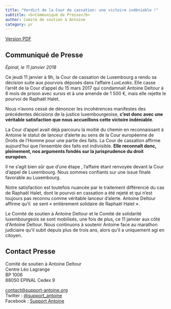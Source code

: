 ```yaml
---
title: "Verdict de la Cour de cassation: une victoire indéniable !"
subtitle: <b>Communiqué de Presse</b> 
author: Comité de soutien à Antoine
category: pr
---
```


<a href="/docs/pr/2018-01-11-pr-FR-luxleaks-cassation-verdict.pdf"><i class="fa fa-file-pdf-o"></i> <span>Version PDF</span></a>

## Communiqué de Presse

_Épinal, le 11 janvier 2018_

Ce jeudi 11 janvier à 9h, la Cour de cassation de Luxembourg a rendu sa décision suite aux pourvois déposés dans l’affaire _LuxLeaks_. Elle casse l’arrêt de la Cour d’appel du 15 mars 2017 qui condamnait Antoine Deltour à 6 mois de prison avec sursis et à une amende de 1 500 €, mais elle rejette le pourvoi de Raphaël Halet. 

Nous n’avons cessé de dénoncer les incohérences manifestes des précédentes décisions de la justice luxembourgeoise, **c’est donc avec une véritable satisfaction que nous accueillons cette victoire indéniable**.

La Cour d’appel avait déjà parcouru la moitié du chemin en reconnaissant à Antoine le statut de lanceur d’alerte au sens de la Cour européenne de Droits de l’Homme pour une partie des faits. La Cour de cassation affirme aujourd’hui que l’ensemble des faits est indivisible. **Elle reconnaît donc, pleinement, nos arguments fondés sur la jurisprudence du droit européen**.

Il ne s’agit bien sûr que d’une étape , l’affaire étant renvoyée devant la Cour d’appel de  Luxembourg. Nous sommes confiants sur une issue finale favorable au Luxembourg.

Notre satisfaction est toutefois nuancée par le traitement différencié du cas de Raphaël Halet, dont le pourvoi en cassation a été rejeté et qui n’est toujours pas reconnu comme véritable lanceur d’alerte. Antoine Deltour affirme qu’il  se sent « entièrement solidaire de  Raphaël Halet ».

Le Comité de soutien à Antoine Deltour et le Comité de solidarité luxembourgeois se sont mobilisés, une fois de plus, ce 11 janvier aux côté d'Antoine Deltour. Nous continuons à soutenir Antoine face au marathon judiciaire qu'il subit depuis plus de trois ans, alors qu'il a uniquement agi en citoyen.


## Contact Presse

Comité de soutien à Antoine Deltour  
Centre Léo Lagrange  
BP 1006  
88050 EPINAL Cedex 9  
  
[contact@support-antoine.org](mailto:contact@support-antoine.org)  
Twitter : [@support_antoine](https://twitter.com/support_antoine)  
Facebook : [Support Antoine](https://www.facebook.com/pages/Support-Antoine/388682861307176)
